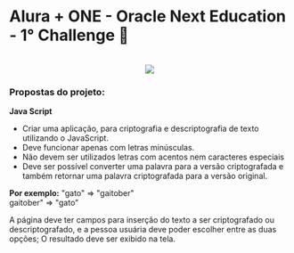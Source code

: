 # Alura + ONE - Oracle Next Education - 1° Challenge 👾

<br>

<div align="center">
 <img  src="https://ci6.googleusercontent.com/proxy/_FqrpS13v6_P7KG90XAe9MA1qW9dcttw1XeCwsVsZpBst6EEvjvrx233qaQLTYg2F0Ti0bfLYp8FULu_8miLTxsEArC4vxifefkUBrtSLE6yz0u0ykWTYrK4x0aV03VVoFB_4Duc2pzbZvnInAad9G3e=s0-d-e1-ft#https://userimg-bee.customeriomail.com/images/client-env-113071/Slura%20challenges%20Footer.png" />
</div>

### Propostas do projeto:
**Java Script**
- Criar uma aplicação, para criptografia e descriptografia de texto utilizando o JavaScript.
- Deve funcionar apenas com letras minúsculas.
- Não devem ser utilizados letras com acentos nem caracteres especiais
- Deve ser possível converter uma palavra para a versão criptografada e também retornar uma palavra criptografada para a versão original.

**Por exemplo:**
"gato" => "gaitober"  
gaitober" => "gato"

A página deve ter campos para inserção do texto a ser criptografado ou descriptografado, e a pessoa usuária deve poder escolher entre as duas opções; 
O resultado deve ser exibido na tela.
